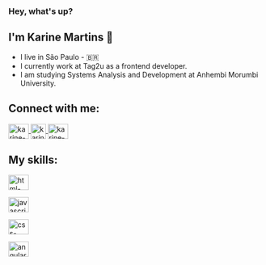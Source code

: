### Hey, what's up?
## I'm Karine Martins 🙆

- I live in São Paulo - 🇧🇷
- I currently work at Tag2u as a frontend developer.
- I am studying Systems Analysis and Development at Anhembi Morumbi University.

## Connect with me:
<a href="https://www.linkedin.com/in/karine-martins101/" target="_blank">
  <img align="center" alt="karine-linkedin" height="30" width="40" src="https://cdn.jsdelivr.net/gh/devicons/devicon/icons/linkedin/linkedin-original.svg" style="max-width:100%;">
</a>
<a href="https://www.instagram.com/xkmartins/" target="_blank">
  <img align="center" alt="karine-instagram" height="30" width="30" src="https://cdn.icon-icons.com/icons2/1753/PNG/512/iconfinder-social-media-applications-3instagram-4102579_113804.png" style="max-width:100%;">
</a>
<a href="https://www.facebook.com/karine.martinssantos/" target="_blank">
  <img align="center" alt="karine-facebook" height="30" width="40" src="https://cdn.jsdelivr.net/gh/devicons/devicon/icons/facebook/facebook-original.svg" style="max-width:100%;">
</a>

## My skills:

  <img src="https://cdn.jsdelivr.net/gh/devicons/devicon/icons/html5/html5-original.svg" alt="html-skill" height="30" width="40"  style="max-width:100%;"> </img>

  <img src="https://cdn.jsdelivr.net/gh/devicons/devicon/icons/javascript/javascript-original.svg" alt="javascript-skill" height="30" width="40"  style="max-width:100%;"></img>

  <img src="https://cdn.jsdelivr.net/gh/devicons/devicon/icons/css3/css3-original.svg" alt="css-skill" height="30" width="40"  style="max-width:100%;"></img>

  <img src="https://cdn.jsdelivr.net/gh/devicons/devicon/icons/angularjs/angularjs-original.svg" alt="angular-skill" height="30" width="40" style="max-width:100%;"></img>



